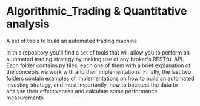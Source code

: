 # Algorithmic_Trading & Quantitative analysis
A set of tools to build an automated trading machine

In this repository you'll find a set of tools that will allow you to perform an automated trading strategy by making use of any broker's RESTful API. Each folder contains py files, each one of them with a brief explanation of the concepts we work with and their implementations. Finally, the last two folders contain examples of implementations on how to build an automated investing strategy, and most importantly, how to backtest the data to analyse their effectiveness and calculate some performance measurements.  
